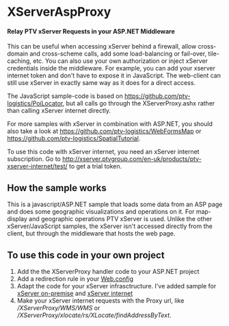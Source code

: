 # XServerAspProxy
#### Relay PTV xServer Requests in your ASP.NET Middleware

This can be useful when accessing xServer behind a firewall, allow cross-domain and cross-scheme calls, 
add some load-balancing or fail-over, tile-caching, etc. 
You can also use your own authorization or inject xServer credentials inside the middleware.
For example, you can add your xserver internet token and don't have to expose it in JavaScript.
The web-client can still use xServer in exactly same way as it does for a direct access.

The JavaScript sample-code is based on https://github.com/ptv-logistics/PoiLocator, but all calls go
through the XServerProxy.ashx rather than calling xServer internet directly. 

For more samples with xServer in combination with ASP.NET, you should also take a look at 
https://github.com/ptv-logistics/WebFormsMap or https://github.com/ptv-logistics/SpatialTutorial.

To use this code with xServer internet, you need an xServer internet subscription. 
Go to http://xserver.ptvgroup.com/en-uk/products/ptv-xserver-internet/test/ to get a trial token.

## How the sample works
This is a javascript/ASP.NET sample that loads some data from an ASP page and does some geographic visualizations
and operations on it. For map-display and geographic operations PTV xServer is used. Unlike the
other xServer/JavaScript samples, the xServer isn't accessed directly from the client, but through the
middleware that hosts the web page.

## To use this code in your own project
1. Add the the XServerProxy handler code to your ASP.NET project
2. Add a redirection rule in your [Web.config](https://github.com/ptv-logistics/XServerAspProxy/blob/master/Web.config#L14-17)
3. Adapt the code for your xServer infrasctructure. I've added sample for 
[xServer on-premise](https://github.com/ptv-logistics/XServerAspProxy/blob/master/XServerProxy.ashx.cs#L74-93)
and [xServer internet](https://github.com/ptv-logistics/XServerAspProxy/blob/master/XServerProxy.ashx.cs#L62-73)
3. Make your xServer internet requests with the Proxy url, like */XServerProxy/WMS/WMS* or
*/XServerProxy/xlocate/rs/XLocate/findAddressByText*.
